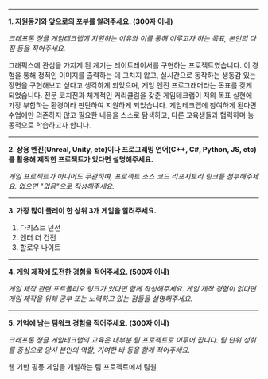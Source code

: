 
---

**1. 지원동기와 앞으로의 포부를 알려주세요. (300자 이내)**

_크래프톤 정글 게임테크랩에 지원하는 이유와 이를 통해 이루고자 하는 목표, 본인의 다짐 등을 적어주세요._

 그래픽스에 관심을 가지게 된 계기는 레이트레이서를 구현하는 프로젝트였습니다. 이 경험을 통해 정적인 이미지를 출력하는 데 그치지 않고, 실시간으로 동작하는 생동감 있는 장면을 구현해보고 싶다고 생각하게 되었으며, 게임 엔진 프로그래머라는 목표를 갖게 되었습니다. 전문 코치진과 체계적인 커리큘럼을 갖춘 게임테크랩이 저의 목표 실현에 가장 부합하는 환경이라 판단하여 지원하게 되었습니다.
 게임테크랩에 참여하게 된다면 수업에만 의존하지 않고 필요한 내용을 스스로 탐색하고, 다른 교육생들과 협력하며 능동적으로 학습하고자 합니다.

---

**2. 상용 엔진(Unreal, Unity, etc)이나 프로그래밍 언어(C++, C#, Python, JS, etc)를 활용해 제작한 프로젝트가 있다면 설명해주세요.**  

_게임 프로젝트가 아니어도 무관하며, 프로젝트 소스 코드 리포지토리 링크를 첨부해주세요. 없으면 "없음"으로 작성해주세요._



---

**3. 가장 많이 플레이 한 상위 3개 게임을 알려주세요.**

1. 다키스트 던전
2. 엔터 더 건전
3. 할로우 나이트

---

**4. 게임 제작에 도전한 경험을 적어주세요. (500자 이내)**

_게임 제작 관련 포트폴리오 링크가 있다면 함께 작성해주세요. 게임 제작 경험이 없다면 게임 제작을 위해 공부 또는 노력하고 있는 점들을 설명해주세요._



---

**5. 기억에 남는 팀워크 경험을 적어주세요. (300자 이내)**

_크래프톤 정글 게임테크랩의 교육은 대부분 팀 프로젝트로 이루어 집니다. 팀 단위 성취를 중심으로 당시 본인의 역할, 기여한 바 등을 함께 적어주세요._

 웹 기반 핑퐁 게임을 개발하는 팀 프로젝트에서 팀원